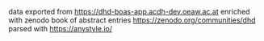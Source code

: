 data exported from https://dhd-boas-app.acdh-dev.oeaw.ac.at
enriched with zenodo book of abstract entries https://zenodo.org/communities/dhd
parsed with https://anystyle.io/
